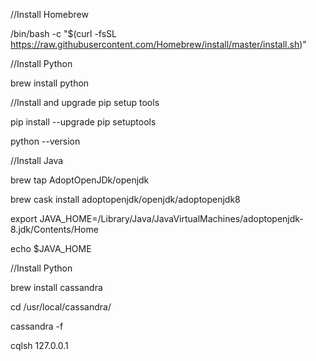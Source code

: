 //Install Homebrew

/bin/bash -c "$(curl -fsSL https://raw.githubusercontent.com/Homebrew/install/master/install.sh)"

//Install Python

brew install python

//Install and upgrade pip setup tools

pip install --upgrade pip setuptools

python --version

//Install Java

brew tap AdoptOpenJDk/openjdk

brew cask install adoptopenjdk/openjdk/adoptopenjdk8

export JAVA_HOME=/Library/Java/JavaVirtualMachines/adoptopenjdk-8.jdk/Contents/Home

echo $JAVA_HOME

//Install Python

brew install cassandra

cd /usr/local/cassandra/

cassandra -f

cqlsh 127.0.0.1

